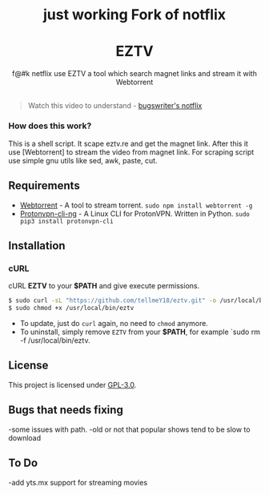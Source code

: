 <h1 align="center">just working Fork of notflix</h1>

<h1 align="center">EZTV</h1>
<p align="center">f@#k netflix use EZTV a tool which search magnet links and stream it with Webtorrent</p>

##

> Watch this video to understand - [bugswriter's notflix](https://youtu.be/FbE19_omaWY)

### How does this work?

This is a shell script. It scape eztv.re and get the magnet link.
After this it use [Webtorrent] to stream the video from magnet link.
For scraping script use simple gnu utils like sed, awk, paste, cut.

## Requirements

* [Webtorrent](https://github.com/webtorrent/webtorrent) - A tool to stream torrent. `sudo npm install webtorrent -g`
* [Protonvpn-cli-ng](https://github.com/ohdearaugustin/protonvpn-cli-ng) - A Linux CLI for ProtonVPN. Written in Python. `sudo pip3 install protonvpn-cli`
## Installation

### cURL
cURL **EZTV** to your **$PATH** and give execute permissions.

```sh
$ sudo curl -sL "https://github.com/tellmeY18/eztv.git" -o /usr/local/bin/
$ sudo chmod +x /usr/local/bin/eztv
```
- To update, just do `curl` again, no need to `chmod` anymore.
- To uninstall, simply remove `EZTV` from your **$PATH**, for example `sudo rm -f /usr/local/bin/eztv.

## License
This project is licensed under [GPL-3.0](https://raw.githubusercontent.com/Illumina/licenses/master/gpl-3.0.txt).

## Bugs that needs fixing
-some issues with path. 
-old or not that popular shows tend to be slow to download

## To Do
-add yts.mx support for streaming movies

